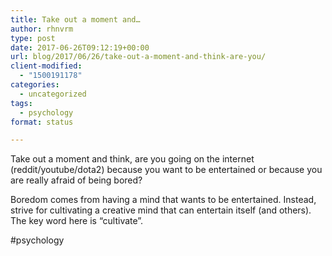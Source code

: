 ```yaml
---
title: Take out a moment and…
author: rhnvrm
type: post
date: 2017-06-26T09:12:19+00:00
url: blog/2017/06/26/take-out-a-moment-and-think-are-you/
client-modified:
  - "1500191178"
categories:
  - uncategorized
tags:
  - psychology
format: status

---
```

Take out a moment and think, are you going on the internet (reddit/youtube/dota2) because you want to be entertained or because you are really afraid of being bored?

Boredom comes from having a mind that wants to be entertained. Instead, strive for cultivating a creative mind that can entertain itself (and others). The key word here is &#8220;cultivate&#8221;.

#psychology